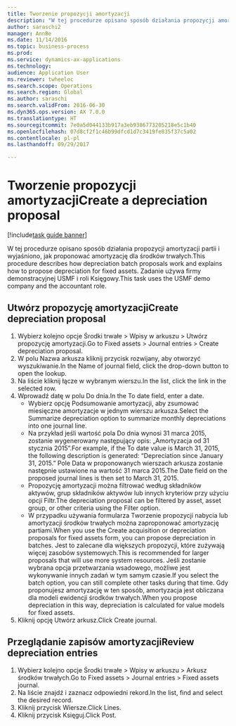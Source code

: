 ```yaml
--- 
title: Tworzenie propozycji amortyzacji
description: "W tej procedurze opisano sposób działania propozycji amortyzacji partii i wyjaśniono, jak proponować amortyzację dla środków trwałych."
author: saraschi2
manager: AnnBe
ms.date: 11/14/2016
ms.topic: business-process
ms.prod: 
ms.service: dynamics-ax-applications
ms.technology: 
audience: Application User
ms.reviewer: twheeloc
ms.search.scope: Operations
ms.search.region: Global
ms.author: saraschi
ms.search.validFrom: 2016-06-30
ms.dyn365.ops.version: AX 7.0.0
ms.translationtype: HT
ms.sourcegitcommit: 7e0a5d044133b917a3eb9386773205218e5c1b40
ms.openlocfilehash: 07d8cf2f1c46b99dfcd1d7c3419fe835f37c5a02
ms.contentlocale: pl-pl
ms.lasthandoff: 09/29/2017

---
```

# <a name="create-a-depreciation-proposal"></a><span data-ttu-id="5eca2-103">Tworzenie propozycji amortyzacji</span><span class="sxs-lookup"><span data-stu-id="5eca2-103">Create a depreciation proposal</span></span>

[!include[task guide banner](../../includes/task-guide-banner.md)]

<span data-ttu-id="5eca2-104">W tej procedurze opisano sposób działania propozycji amortyzacji partii i wyjaśniono, jak proponować amortyzację dla środków trwałych.</span><span class="sxs-lookup"><span data-stu-id="5eca2-104">This procedure describes how depreciation batch proposals work and explains how to propose depreciation for fixed assets.</span></span> <span data-ttu-id="5eca2-105">Zadanie używa firmy demonstracyjnej USMF i roli Księgowy.</span><span class="sxs-lookup"><span data-stu-id="5eca2-105">This task uses the USMF demo company and the accountant role.</span></span>


## <a name="create-depreciation-proposal"></a><span data-ttu-id="5eca2-106">Utwórz propozycję amortyzacji</span><span class="sxs-lookup"><span data-stu-id="5eca2-106">Create depreciation proposal</span></span>
1. <span data-ttu-id="5eca2-107">Wybierz kolejno opcje Środki trwałe > Wpisy w arkuszu > Utwórz propozycję amortyzacji.</span><span class="sxs-lookup"><span data-stu-id="5eca2-107">Go to Fixed assets > Journal entries > Create depreciation proposal.</span></span>
2. <span data-ttu-id="5eca2-108">W polu Nazwa arkusza kliknij przycisk rozwijany, aby otworzyć wyszukiwanie.</span><span class="sxs-lookup"><span data-stu-id="5eca2-108">In the Name of journal field, click the drop-down button to open the lookup.</span></span>
3. <span data-ttu-id="5eca2-109">Na liście kliknij łącze w wybranym wierszu.</span><span class="sxs-lookup"><span data-stu-id="5eca2-109">In the list, click the link in the selected row.</span></span>
4. <span data-ttu-id="5eca2-110">Wprowadź datę w polu Do dnia.</span><span class="sxs-lookup"><span data-stu-id="5eca2-110">In the To date field, enter a date.</span></span>
    * <span data-ttu-id="5eca2-111">Wybierz opcję Podsumowanie amortyzacji, aby zsumować miesięczne amortyzacje w jednym wierszu arkusza.</span><span class="sxs-lookup"><span data-stu-id="5eca2-111">Select the Summarize depreciation option to summarize monthly depreciations into one journal line.</span></span>  
    * <span data-ttu-id="5eca2-112">Na przykład jeśli wartość pola Do dnia wynosi 31 marca 2015, zostanie wygenerowany następujący opis: „Amortyzacja od 31 stycznia 2015”.</span><span class="sxs-lookup"><span data-stu-id="5eca2-112">For example, if the To date value is March 31, 2015, the following description is generated: “Depreciation since January 31, 2015.”</span></span> <span data-ttu-id="5eca2-113">Pole Data w proponowanych wierszach arkusza zostanie następnie ustawione na wartość 31 marca 2015.</span><span class="sxs-lookup"><span data-stu-id="5eca2-113">The Date field on the proposed journal lines is then set to March 31, 2015.</span></span>  
    * <span data-ttu-id="5eca2-114">Propozycję amortyzacji można filtrować według składników aktywów, grup składników aktywów lub innych kryteriów przy użyciu opcji Filtr.</span><span class="sxs-lookup"><span data-stu-id="5eca2-114">The depreciation proposal can be filtered by asset, asset group, or other criteria using the Filter option.</span></span>  
    * <span data-ttu-id="5eca2-115">W przypadku używania formularza Tworzenie propozycji nabycia lub amortyzacji środków trwałych można zaproponować amortyzację partiami.</span><span class="sxs-lookup"><span data-stu-id="5eca2-115">When you use the Create acquisition or depreciation proposals for fixed assets form, you can propose depreciation in batches.</span></span> <span data-ttu-id="5eca2-116">Jest to zalecane dla większych propozycji, które zużywają więcej zasobów systemowych.</span><span class="sxs-lookup"><span data-stu-id="5eca2-116">This is recommended for larger proposals that will use more system resources.</span></span> <span data-ttu-id="5eca2-117">Jeśli zostanie wybrana opcja przetwarzania wsadowego, możliwe jest wykonywanie innych zadań w tym samym czasie.</span><span class="sxs-lookup"><span data-stu-id="5eca2-117">If you select the batch option, you can still complete other tasks during that time.</span></span> <span data-ttu-id="5eca2-118">Gdy proponujesz amortyzację w ten sposób, amortyzacja jest obliczana dla modeli ewidencji środków trwałych.</span><span class="sxs-lookup"><span data-stu-id="5eca2-118">When you propose depreciation in this way, depreciation is calculated for value models for fixed assets.</span></span>  
5. <span data-ttu-id="5eca2-119">Kliknij opcję Utwórz arkusz.</span><span class="sxs-lookup"><span data-stu-id="5eca2-119">Click Create journal.</span></span>

## <a name="review-depreciation-entries"></a><span data-ttu-id="5eca2-120">Przeglądanie zapisów amortyzacji</span><span class="sxs-lookup"><span data-stu-id="5eca2-120">Review depreciation entries</span></span>
1. <span data-ttu-id="5eca2-121">Wybierz kolejno opcje Środki trwałe > Wpisy w arkuszu > Arkusz środków trwałych.</span><span class="sxs-lookup"><span data-stu-id="5eca2-121">Go to Fixed assets > Journal entries > Fixed assets journal.</span></span>
2. <span data-ttu-id="5eca2-122">Na liście znajdź i zaznacz odpowiedni rekord.</span><span class="sxs-lookup"><span data-stu-id="5eca2-122">In the list, find and select the desired record.</span></span>
3. <span data-ttu-id="5eca2-123">Kliknij przycisk Wiersze.</span><span class="sxs-lookup"><span data-stu-id="5eca2-123">Click Lines.</span></span>
4. <span data-ttu-id="5eca2-124">Kliknij przycisk Księguj.</span><span class="sxs-lookup"><span data-stu-id="5eca2-124">Click Post.</span></span>


